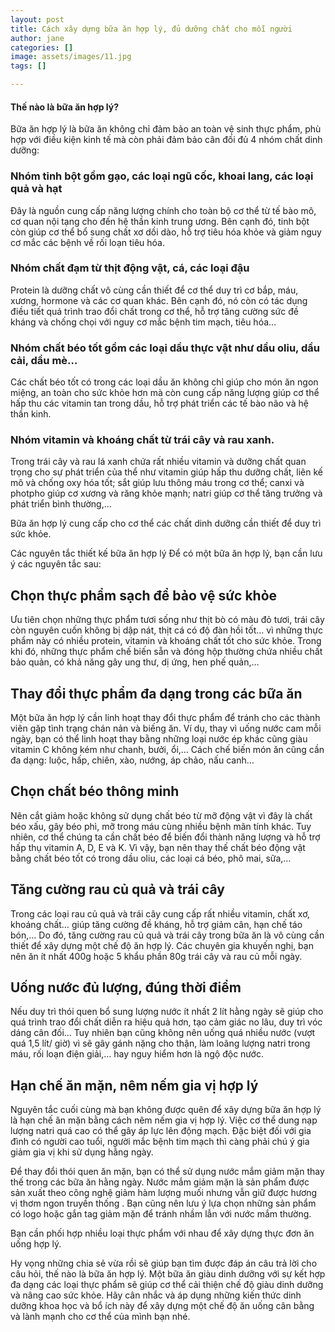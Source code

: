 ```yaml
---
layout: post
title: Cách xây dựng bữa ăn hợp lý, đủ dưỡng chất cho mỗi người
author: jane
categories: []
image: assets/images/11.jpg
tags: []

---
```

#### Thế nào là bữa ăn hợp lý?
Bữa ăn hợp lý là bữa ăn không chỉ đảm bảo an toàn vệ sinh thực phẩm, phù hợp với điều kiện kinh tế mà còn phải đảm bảo cân đối đủ 4 nhóm chất dinh dưỡng:

### Nhóm tinh bột gồm gạo, các loại ngũ cốc, khoai lang, các loại quả và hạt 
Đây là nguồn cung cấp năng lượng chính cho toàn bộ cơ thể từ tế bào mô, cơ quan nội tạng cho đến hệ thần kinh trung ương. Bên cạnh đó, tinh bột còn giúp cơ thể bổ sung chất xơ dồi dào, hỗ trợ tiêu hóa khỏe và giảm nguy cơ mắc các bệnh về rối loạn tiêu hóa. 

### Nhóm chất đạm từ thịt động vật, cá, các loại đậu
Protein là dưỡng chất vô cùng cần thiết để cơ thể duy trì cơ bắp, máu, xương, hormone và các cơ quan khác. Bên cạnh đó, nó còn có tác dụng điều tiết quá trình trao đổi chất trong cơ thể, hỗ trợ tăng cường sức đề kháng và chống chọi với nguy cơ mắc bệnh tim mạch, tiêu hóa…

### Nhóm chất béo tốt gồm các loại dầu thực vật như dầu oliu, dầu cải, dầu mè…
Các chất béo tốt có trong các loại dầu ăn không chỉ giúp cho món ăn ngon miệng, an toàn cho sức khỏe hơn mà còn cung cấp năng lượng giúp cơ thể hấp thu các vitamin tan trong dầu, hỗ trợ phát triển các tế bào não và hệ thần kinh. 

### Nhóm vitamin và khoáng chất từ trái cây và rau xanh.  
Trong trái cây và rau lá xanh chứa rất nhiều vitamin và dưỡng chất quan trọng cho sự phát triển của thể như vitamin giúp hấp thu dưỡng chất, liên kế mô và chống oxy hóa tốt; sắt giúp lưu thông máu trong cơ thể; canxi và photpho giúp cơ xương và răng khỏe mạnh; natri giúp cơ thể tăng trưởng và phát triển bình thường,… 


Bữa ăn hợp lý cung cấp cho cơ thể các chất dinh dưỡng cần thiết để duy trì sức khỏe.

Các nguyên tắc thiết kế bữa ăn hợp lý 
Để có một bữa ăn hợp lý, bạn cần lưu ý các nguyên tắc sau:

## Chọn thực phẩm sạch để bảo vệ sức khỏe

Ưu tiên chọn những thực phẩm tươi sống như thịt bò có màu đỏ tươi, trái cây còn nguyên cuốn không bị dập nát, thịt cá có độ đàn hồi tốt… vì những thực phẩm này có nhiều protein, vitamin và khoáng chất tốt cho sức khỏe. Trong khi đó, những thực phẩm chế biến sẵn và đóng hộp thường chứa nhiều chất bảo quản, có khả năng gây ung thư, dị ứng, hen phế quản,…

## Thay đổi thực phẩm đa dạng trong các bữa ăn

Một bữa ăn hợp lý cần linh hoạt thay đổi thực phẩm để tránh cho các thành viên gặp tình trạng chán nản và biếng ăn. Ví dụ, thay vì uống nước cam mỗi ngày, bạn có thể linh hoạt thay bằng những loại nước ép khác cũng giàu vitamin C không kém như chanh, bưởi, ổi,… Cách chế biến món ăn cũng cần đa dạng: luộc, hấp, chiên, xào, nướng, áp chảo, nấu canh… 

## Chọn chất béo thông minh 

Nên cắt giảm hoặc không sử dụng chất béo từ mỡ động vật vì đây là chất béo xấu, gây béo phì, mỡ trong máu cùng nhiều bệnh mãn tính khác. Tuy nhiên, cơ thể chúng ta cần chất béo để biến đổi thành năng lượng và hỗ trợ hấp thụ vitamin A, D, E và K. Vì vậy, bạn nên thay thế chất béo động vật bằng chất béo tốt có trong dầu oliu, các loại cá béo, phô mai, sữa,…

## Tăng cường rau củ quả và trái cây

Trong các loại rau củ quả và trái cây cung cấp rất nhiều vitamin, chất xơ, khoáng chất… giúp tăng cường đề kháng, hỗ trợ giảm cân, hạn chế táo bón,… Do đó, tăng cường rau củ quả và trái cây trong bữa ăn là vô cùng cần thiết để xây dựng một chế độ ăn hợp lý. Các chuyên gia khuyến nghị, bạn nên ăn ít nhất 400g hoặc 5 khẩu phần 80g trái cây và rau củ mỗi ngày.

## Uống nước đủ lượng, đúng thời điểm

Nếu duy trì thói quen bổ sung lượng nước ít nhất 2 lít hằng ngày sẽ giúp cho quá trình trao đổi chất diễn ra hiệu quả hơn, tạo cảm giác no lâu, duy trì vóc dáng cân đối… Tuy nhiên bạn cũng không nên uống quá nhiều nước (vượt quá 1,5 lít/ giờ) vì sẽ gây gánh nặng cho thận, làm loãng lượng natri trong máu, rối loạn điện giải,… hay nguy hiểm hơn là ngộ độc nước.

## Hạn chế ăn mặn, nêm nếm gia vị hợp lý

Nguyên tắc cuối cùng mà bạn không được quên để xây dựng bữa ăn hợp lý là hạn chế ăn mặn bằng cách nêm nếm gia vị hợp lý. Việc cơ thể dung nạp lượng natri quá cao có thể gây áp lực lên động mạch. Đặc biệt đối với gia đình có người cao tuổi, người mắc bệnh tim mạch thì càng phải chú ý gia giảm gia vị khi sử dụng hằng ngày.

Để thay đổi thói quen ăn mặn, bạn có thể sử dụng nước mắm giảm mặn thay thế trong các bữa ăn hằng ngày. Nước mắm giảm mặn là sản phẩm được sản xuất theo công nghệ giảm hàm lượng muối nhưng vẫn giữ được hương vị thơm ngon truyền thống . Bạn cũng nên lưu ý lựa chọn những sản phẩm có logo hoặc gắn tag giảm mặn để tránh nhầm lẫn với nước mắm thường. 


Bạn cần phối hợp nhiều loại thực phẩm với nhau để xây dựng thực đơn ăn uống hợp lý.  

Hy vọng những chia sẻ vừa rồi sẽ giúp bạn tìm được đáp án câu trả lời cho câu hỏi, thế nào là bữa ăn hợp lý. Một bữa ăn giàu dinh dưỡng với sự kết hợp đa dạng các loại thực phẩm sẽ giúp cơ thể cải thiện chế độ giàu dinh dưỡng và nâng cao sức khỏe. Hãy cân nhắc và áp dụng những kiến thức dinh dưỡng khoa học và bổ ích này để xây dựng một chế độ ăn uống cân bằng và lành mạnh cho cơ thể của mình bạn nhé.